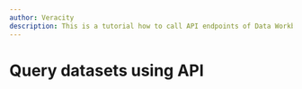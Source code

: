 ```yaml
---
author: Veracity
description: This is a tutorial how to call API endpoints of Data Workbench with sample Python code.
---
```

# Query datasets using API